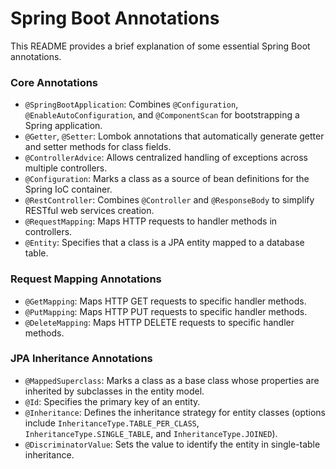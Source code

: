 # Spring Boot Annotations

This README provides a brief explanation of some essential Spring Boot annotations.

### Core Annotations

- `@SpringBootApplication`: Combines `@Configuration`, `@EnableAutoConfiguration`, and `@ComponentScan` for bootstrapping a Spring application.
- `@Getter`, `@Setter`: Lombok annotations that automatically generate getter and setter methods for class fields.
- `@ControllerAdvice`: Allows centralized handling of exceptions across multiple controllers.
- `@Configuration`: Marks a class as a source of bean definitions for the Spring IoC container.
- `@RestController`: Combines `@Controller` and `@ResponseBody` to simplify RESTful web services creation.
- `@RequestMapping`: Maps HTTP requests to handler methods in controllers.
- `@Entity`: Specifies that a class is a JPA entity mapped to a database table.

### Request Mapping Annotations

- `@GetMapping`: Maps HTTP GET requests to specific handler methods.
- `@PutMapping`: Maps HTTP PUT requests to specific handler methods.
- `@DeleteMapping`: Maps HTTP DELETE requests to specific handler methods.

### JPA Inheritance Annotations

- `@MappedSuperclass`: Marks a class as a base class whose properties are inherited by subclasses in the entity model.
- `@Id`: Specifies the primary key of an entity.
- `@Inheritance`: Defines the inheritance strategy for entity classes (options include `InheritanceType.TABLE_PER_CLASS`, `InheritanceType.SINGLE_TABLE`, and `InheritanceType.JOINED`).
- `@DiscriminatorValue`: Sets the value to identify the entity in single-table inheritance.
